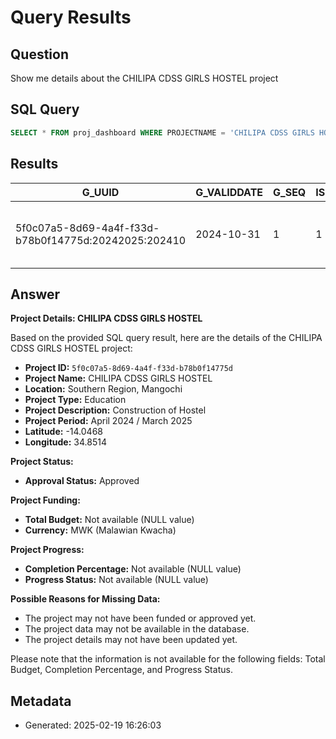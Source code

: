 # Query Results

## Question
Show me details about the CHILIPA CDSS GIRLS HOSTEL project

## SQL Query
```sql
SELECT * FROM proj_dashboard WHERE PROJECTNAME = 'CHILIPA CDSS GIRLS HOSTEL';
```

## Results
| G_UUID | G_VALIDDATE | G_SEQ | ISLATEST | ISLATEST_PENDING | ISLATEST_APPROVED | G_CONTEXT | G_COMMUNITYID | G_APPID | G_PROFILEUUID | G_WORKFLOWUUID | MAP_BOUNDARY | MAP_LATITUDE | MAP_LONGITUDE | PROJECTNAME | PROJECTCODE | PROJECTSTATUS | PROJECTDESC | PROJECTRATIONALE | PROJECTSECTOR | PROJECTTYPE | FISCALYEAR | REGION | DISTRICT | DISTRICTCODE | TRADITIONALAUTHORITY | FUNDINGSOURCE | STAGE | PROJECTID | BUDGET | PROJECTCOMPLETEBINARY | ISPROJECTCOMPLETE | PROJECTSTALLEDBINARY | ISPROJECTSTALLED | PROJECTHANDEDBINARY | ISPROJECTHANDEDOVER | CONTRACTORNAME | SIGNINGDATE | TOTALBUDGET | CERTIFICATES | ADDENDUMCOUNT | DURATIONS | TOTALEXPENDITURETODATE | CONTEXPENVARIANCE | CONTEXPENVARIANCEPERCENT | TECCONVARIANCE | TECCONVARIANCEPERCENT | PERCENTSPEND | CERTIFICATESPAID | PERCENTCERTIFICATES | COMPLETIONPERCENTAGE | MALES | FEMALES | TOTALMEMBERS | TOTALISSUES | STARTDATE | LASTVISIT | COMPLETIONDATA | ADDENDUM | COMPLETIONESTIDATE | ACTUALCOMPLETIONDATE | FLAGONE | FLAGTWO | FLAGTHREE | ANYFLAG | ALLFLAGS | ISOVERDUE | DAYSOVERDUE | COMPLETIONSTATUS | SITEREPORTCOMMENTS | CONTRACTORUUID | SITEREPORTUUID | COMPLETIONSTATUSUUID | CYCLE | CYCLECODE | PEOPLEBENEFITED |
| --- | --- | --- | --- | --- | --- | --- | --- | --- | --- | --- | --- | --- | --- | --- | --- | --- | --- | --- | --- | --- | --- | --- | --- | --- | --- | --- | --- | --- | --- | --- | --- | --- | --- | --- | --- | --- | --- | --- | --- | --- | --- | --- | --- | --- | --- | --- | --- | --- | --- | --- | --- | --- | --- | --- | --- | --- | --- | --- | --- | --- | --- | --- | --- | --- | --- | --- | --- | --- | --- | --- | --- | --- | --- | --- | --- |
| 5f0c07a5-8d69-4a4f-f33d-b78b0f14775d:20242025:202410 | 2024-10-31 | 1 | 1 | 0 | 1 | approved | mw-sr-mg-689037ce-a590-4128-8691-22ad00acde20 | 18833d7e-7724-4d2b-baf7-576bef4cced2 | 5f0c07a5-8d69-4a4f-f33d-b78b0f14775d |  | N/A | -14.0468 | 34.8514 | CHILIPA CDSS GIRLS HOSTEL | 5f0c07a5 | N/A | N/A | N/A | Education | Construction of Hostel | April 2024 / March 2025 | Southern Region | Mangochi | MW-SR-MG | N/A | PBG | N/A | N/A | N/A | N/A | N/A | N/A | N/A | N/A | N/A | N/A | N/A | N/A | N/A | N/A | N/A | N/A | N/A | 0 | N/A | 0 | 0 | N/A | N/A | N/A | N/A | N/A | N/A | 0 | N/A | N/A | N/A | N/A | N/A | N/A | N/A | N/A | N/A | N/A | N/A | N/A | N/A | N/A | N/A | N/A | N/A | N/A | N/A | N/A | 60 |


## Answer
**Project Details: CHILIPA CDSS GIRLS HOSTEL**

Based on the provided SQL query result, here are the details of the CHILIPA CDSS GIRLS HOSTEL project:

* **Project ID:** `5f0c07a5-8d69-4a4f-f33d-b78b0f14775d`
* **Project Name:** CHILIPA CDSS GIRLS HOSTEL
* **Location:** Southern Region, Mangochi
* **Project Type:** Education
* **Project Description:** Construction of Hostel
* **Project Period:** April 2024 / March 2025
* **Latitude:** -14.0468
* **Longitude:** 34.8514

**Project Status:**

* **Approval Status:** Approved

**Project Funding:**

* **Total Budget:** Not available (NULL value)
* **Currency:** MWK (Malawian Kwacha)

**Project Progress:**

* **Completion Percentage:** Not available (NULL value)
* **Progress Status:** Not available (NULL value)

**Possible Reasons for Missing Data:**

* The project may not have been funded or approved yet.
* The project data may not be available in the database.
* The project details may not have been updated yet.

Please note that the information is not available for the following fields: Total Budget, Completion Percentage, and Progress Status.

## Metadata
- Generated: 2025-02-19 16:26:03

